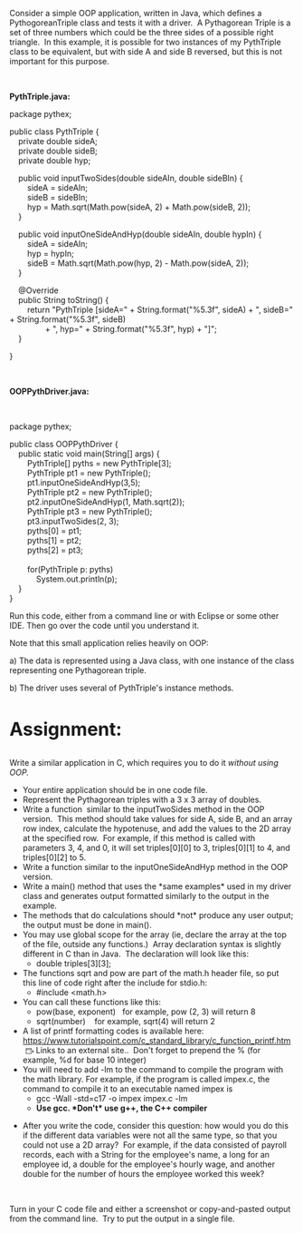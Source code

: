 <div class="description user_content enhanced" data-resource-type="assignment.body" data-resource-id="1746383"><p>Consider a simple OOP application, written in Java, which defines a PythogoreanTriple class and tests it with a driver.&nbsp; A Pythagorean Triple is a set of three numbers which could be the three sides of a possible right triangle.&nbsp; In this example, it is possible for two instances of my PythTriple class to be equivalent, but with side A and side B reversed, but this is not important for this purpose.</p>
<p>&nbsp;</p>
<p><strong>PythTriple.java:</strong></p>
<p>package pythex;</p>
<p>public class PythTriple {<br>&nbsp; &nbsp; private double sideA;<br>&nbsp; &nbsp; private double sideB;<br>&nbsp; &nbsp; private double hyp;</p>
<p>&nbsp; &nbsp; public void inputTwoSides(double sideAIn, double sideBIn) {<br>&nbsp; &nbsp; &nbsp; &nbsp; sideA = sideAIn;<br>&nbsp; &nbsp; &nbsp; &nbsp; sideB = sideBIn;<br>&nbsp; &nbsp; &nbsp; &nbsp; hyp = Math.sqrt(Math.pow(sideA, 2) + Math.pow(sideB, 2));<br>&nbsp; &nbsp; }</p>
<p>&nbsp; &nbsp; public void inputOneSideAndHyp(double sideAIn, double hypIn) {<br>&nbsp; &nbsp; &nbsp; &nbsp; sideA = sideAIn;<br>&nbsp; &nbsp; &nbsp; &nbsp; hyp = hypIn;<br>&nbsp; &nbsp; &nbsp; &nbsp; sideB = Math.sqrt(Math.pow(hyp, 2) - Math.pow(sideA, 2));<br>&nbsp; &nbsp; }</p>
<p>&nbsp; &nbsp; @Override<br>&nbsp; &nbsp; public String toString() {<br>&nbsp; &nbsp; &nbsp; &nbsp; return "PythTriple [sideA=" + String.format("%5.3f", sideA) + ", sideB=" + String.format("%5.3f", sideB)<br>&nbsp; &nbsp; &nbsp; &nbsp; &nbsp; &nbsp; &nbsp; &nbsp; + ", hyp=" + String.format("%5.3f", hyp) + "]";<br>&nbsp; &nbsp; }</p>
<p>}</p>
<p>&nbsp;</p>
<p><strong>OOPPythDriver.java:</strong></p>
<p>&nbsp;</p>
<p>package pythex;</p>
<p>public class OOPPythDriver {<br>&nbsp; &nbsp; public static void main(String[] args) {<br>&nbsp; &nbsp; &nbsp; &nbsp; PythTriple[] pyths = new PythTriple[3];<br>&nbsp; &nbsp; &nbsp; &nbsp; PythTriple pt1 = new PythTriple();<br>&nbsp; &nbsp; &nbsp; &nbsp; pt1.inputOneSideAndHyp(3,5);<br>&nbsp; &nbsp; &nbsp; &nbsp; PythTriple pt2 = new PythTriple();<br>&nbsp; &nbsp; &nbsp; &nbsp; pt2.inputOneSideAndHyp(1, Math.sqrt(2));<br>&nbsp; &nbsp; &nbsp; &nbsp; PythTriple pt3 = new PythTriple();<br>&nbsp; &nbsp; &nbsp; &nbsp; pt3.inputTwoSides(2, 3);<br>&nbsp; &nbsp; &nbsp; &nbsp; pyths[0] = pt1;<br>&nbsp; &nbsp; &nbsp; &nbsp; pyths[1] = pt2;<br>&nbsp; &nbsp; &nbsp; &nbsp; pyths[2] = pt3;<br>&nbsp; &nbsp; &nbsp; &nbsp;&nbsp;<br>&nbsp; &nbsp; &nbsp; &nbsp; for(PythTriple p: pyths)<br>&nbsp; &nbsp; &nbsp; &nbsp; &nbsp; &nbsp; System.out.println(p); &nbsp; &nbsp; &nbsp; &nbsp;<br>&nbsp; &nbsp; }&nbsp;<br>}</p>
<p>Run this code, either from a command line or with Eclipse or some other IDE. Then go over the code until you understand it.</p>
<p>Note that this small application relies heavily on OOP:</p>
<p>a) The data is represented using a Java class, with one instance of the class representing one Pythagorean triple.</p>
<p>b) The driver uses several of PythTriple's instance methods.</p>
<p>&nbsp;</p>
<p><span style="font-size: 24pt;"><strong>Assignment:</strong></span></p>
<p><br>Write a similar application in C, which requires you to do it <em>without using OOP.</em>&nbsp;</p>
<ul>
<li>Your entire application should be in one code file.</li>
<li>Represent the Pythagorean triples with a 3 x 3 array of doubles.</li>
<li>Write a function&nbsp; similar to the inputTwoSides method in the OOP version.&nbsp; This method should take values for side A, side B, and an array row index, calculate the hypotenuse, and add the values to the 2D array at the specified row.&nbsp; For example, if this method is called with parameters 3, 4, and 0, it will set triples[0][0] to 3, triples[0][1] to 4, and triples[0][2] to 5.</li>
<li>Write a function similar to the inputOneSideAndHyp method in the OOP version.</li>
<li>Write a main() method that uses the *same examples* used in my driver class and generates output formatted similarly to the output in the example.</li>
<li>The methods that do calculations should *not* produce any user output; the output must be done in main().</li>
<li>You may use global scope for the array (ie, declare the array at the top of the file, outside any functions.)&nbsp; Array declaration syntax is slightly different in C than in Java.&nbsp; The declaration will look like this:
<ul>
<li>double triples[3][3];</li>
</ul>
</li>
<li>The functions sqrt and pow are part of the math.h header file, so put this line of code right after the include for stdio.h:
<ul>
<li>#include &lt;math.h&gt;</li>
</ul>
</li>
<li>You can call these functions like this:
<ul>
<li>pow(base, exponent)&nbsp;&nbsp; for example, pow (2, 3) will return 8</li>
<li>sqrt(number) &nbsp;&nbsp; for example, sqrt(4) will return 2</li>
</ul>
</li>
<li>A list of printf formatting codes is available here: <a href="https://www.tutorialspoint.com/c_standard_library/c_function_printf.htm" target="_blank" class="external" rel="noreferrer noopener"><span>https://www.tutorialspoint.com/c_standard_library/c_function_printf.htm</span><span class="external_link_icon" style="margin-inline-start: 5px; display: inline-block; text-indent: initial; " role="presentation"><svg viewBox="0 0 1920 1920" xmlns="http://www.w3.org/2000/svg" style="width: 1em; height: 1em; vertical-align: middle; fill: currentcolor; --noir-inline-fill: currentcolor;" data-noir-inline-fill="">
    <path d="M1226.667 267c88.213 0 160 71.787 160 160v426.667H1280v-160H106.667v800C106.667 1523 130.56 1547 160 1547h1066.667c29.44 0 53.333-24 53.333-53.333v-213.334h106.667v213.334c0 88.213-71.787 160-160 160H160c-88.213 0-160-71.787-160-160V427c0-88.213 71.787-160 160-160Zm357.706 442.293 320 320c20.8 20.8 20.8 54.614 0 75.414l-320 320-75.413-75.414 228.907-228.906H906.613V1013.72h831.254L1508.96 784.707l75.413-75.414Zm-357.706-335.626H160c-29.44 0-53.333 24-53.333 53.333v160H1280V427c0-29.333-23.893-53.333-53.333-53.333Z" fill-rule="evenodd"></path>
</svg>
<span class="screenreader-only">Links to an external site.</span></span></a>.&nbsp; Don't forget to prepend the % (for example, %d for base 10 integer)</li>
<li>You will need to add -lm to the command to compile the program with the math library. For example, if the program is called impex.c, the command to compile it to an executable named impex is
<ul>
<li>gcc -Wall -std=c17 -o impex impex.c -lm</li>
<li><strong>Use gcc. *Don't* use g++, the C++ compiler</strong></li>
</ul>
</li>
<li>
<p>After you write the code, consider this question: how would you do this if the different data variables were not all the same type, so that you could not use a 2D array?&nbsp; For example, if the data consisted of payroll records, each with a String for the employee's name, a long for an employee id, a double for the employee's hourly wage, and another double for the number of hours the employee worked this week?</p>
<p>&nbsp;</p>
</li>
</ul>
<p>Turn in your C code file and either a screenshot or copy-and-pasted output from the command line.&nbsp; Try to put the output in a single file.</p></div>